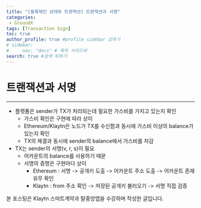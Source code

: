```yaml
---
title: "[블록체인 상태와 트랜잭션] 트랜잭션과 서명"
categories:
 - GroundX
tags: [Transaction Sign] 
toc: true
author_profile: true #profile sidebar 감추기
# sidebar:
#     nav: "docs" # 목차 사이드바
search: true #검색 피하기
---
```


# **트랜잭션과 서명**
----------------------

- 플랫폼은 sender가 TX가 처리되는데 필요한 가스비를 가지고 있는지 확인
  - 가스비 확인은 구현에 따라 상이
  - Ethereum/Klaytn은 노드가 TX를 수신함과 동시에 가스비 이상의 balance가 있는지 확인
  - TX의 체결과 동시에 sender의 balance에서 가스비를 차감
- TX는 sender의 서명(v, r, s)이 필요
  - 어카운트의 balance를 사용하기 때문
  - 서명의 증명은 구현마다 상이
    - Ethereum : 서명 -> 공개키 도출 -> 어카운트 주소 도출 -> 어카운트 존재유무 확인
    - Klaytn : from 주소 확인 -> 저장된 공개키 불러오기 -> 서명 직접 검증

<div class="notice">
  <p>본 포스팅은 Klaytn 스마트계약과 탈중앙앱을 수강하며 작성한 글입니다.</p>
</div>